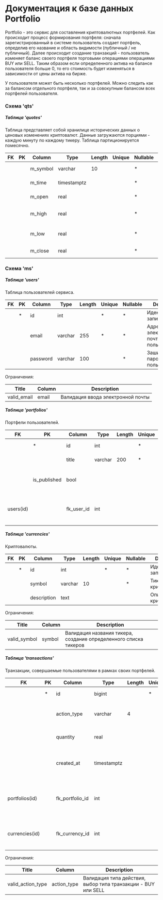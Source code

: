 # Документация к базе данных Portfolio

Portfolio - это сервис для составления криптовалютных портфелей. Как происходит процесс формирования портфеля: сначала зарегистрированный в системе пользователь создает портфель, определив его название и область видимости (публичный / не публичный). Далее происходит создание транзакций - пользователь изменяет баланс своего портфеля торговыми операциями операциями BUY или SELL. Таким образом если определенного актива на балансе пользователя больше 0, то его стоимость будет изменяться в зависимости от цены актива на бирже. 

У пользователя может быть несколько портфелей. Можно следить как за балансом отдельного портфеля, так и за совокупным балансом всех портфелей пользователя.


### Схема 'qts'

##### Таблица 'quotes'

Таблица представляет собой хранилице исторических данных о ценовых изменениях криптовалют. Данные загружаются порциями - каждую минуту по каждому тикеру. Таблица партиционируется помесячно.

|FK|PK|Column|Type|Length|Unique|Nullable|Description|
|---|---|---|---|---|---|---|---|
|||m_symbol|varchar|10||*|Название тикера|
|||m_time|timestamptz|||*|Время записи|
|||m_open|real|||*|Цена открытия|
|||m_high|real|||*|Наибольшая цена за период|
|||m_low|real|||*|Наименьшая цена за период|
|||m_close|real|||*|Цена закрытия|


### Схема 'ms'

##### Таблица 'users'

Таблица пользователей сервиса.

|FK|PK|Column|Type|Length|Unique|Nullable|Description|
|---|---|---|---|---|---|---|---|
||*|id|int||*|*|Идентификатор записи|
|||email|varchar|255|*|*|Адрес электронной почты пользователя|
|||password|varchar|100||*|Зашифрованный пароль пользователя|

Ограничения:

|Title|Column|Description|
|---|---|---|
|valid_email|email|Валидация ввода электронной почты|


##### Таблица 'portfolios'

Портфели пользователей. 

|FK|PK|Column|Type|Length|Unique|Nullable|Description|
|---|---|---|---|---|---|---|---|
||*|id|int||*|*|Идентификатор записи|
|||title|varchar|200|*|*|Название портфеля|
||is_published|bool||||*|Публичный / не публичный, по-умолчанию публичный|
|users(id)||fk_user_id|int|||*|Идентификатор пользователя, кому принадлежит портфель|


##### Таблица 'currencies'

Криптовалюты. 

|FK|PK|Column|Type|Length|Unique|Nullable|Description|
|---|---|---|---|---|---|---|---|
||*|id|int||*|*|Идентификатор записи|
|||symbol|varchar|10||*|Тикер криптовалюты|
|||description|text||||Описание криптовалюты|

Ограничения:

|Title|Column|Description|
|---|---|---|
|valid_symbol|symbol|Валидация названия тикера, создание определенного списка тикеров|


##### Таблица 'transactions'

Транзакции, совершаемые пользователями в рамках своих портфелей. 

|FK|PK|Column|Type|Length|Unique|Nullable|Description|
|---|---|---|---|---|---|---|---|
||*|id|bigint||*|*|Идентификатор записи|
|||action_type|varchar|4||*|Тип транзакции, по-умолчанию BUY|
|||quantity|real|||*|Количество криптовалюты в транзакции|
|||created_at|timestamptz|||*|Время создания транзакции, по-умолчанию текущее время|
|portfolios(id)||fk_portfolio_id|int|||*|Идентификатор портфеля, в рамках которого происходит транзакция|
|currencies(id)||fk_currency_id|int|||*|Идентификатор криптовалюты, с которой происходит транзакция|

Ограничения:

|Title|Column|Description|
|---|---|---|
|valid_action_type|action_type|Валидация типа действия, выбор типа транзакции - BUY или SELL|
